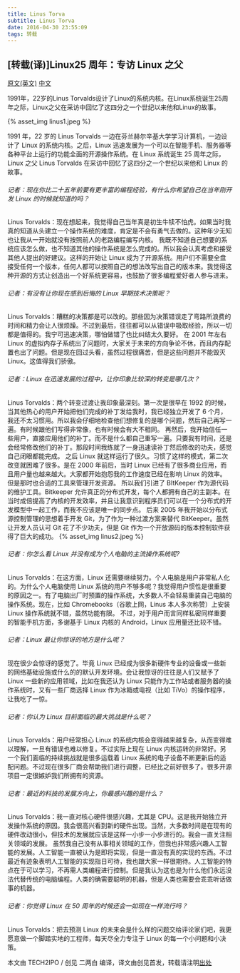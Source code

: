 ```yaml
---
title: Linus Torva
subtitle: Linus Torva
date: 2016-04-30 23:55:09
tags: 转载
---
```

## [转载(译)]Linux25 周年：专访 Linux 之父

[原文(英文)][1]
[中文][2]

1991年，22岁的Linus Torvalds设计了Linux的系统内核。在Linux系统诞生25周年之际，Linux之父在采访中回忆了这四分之一个世纪以来他和Linux的故事。

{% asset_img linus1.jpeg %}

1991 年，22 岁的 Linus Torvalds 一边在芬兰赫尔辛基大学学习计算机，一边设计了 Linux 的系统内核。之后，Linux 迅速发展为一个可以在智能手机、服务器等各种平台上运行的功能全面的开源操作系统。在 Linux 系统诞生 25 周年之际，Linux 之父 Linus Torvalds 在采访中回忆了这四分之一个世纪以来他和 Linux 的故事。<!-- more -->
###### 记者：现在你比二十五年前要有更丰富的编程经验，有什么你希望自己在当年刚开发 Linux 的时候就知道的吗？
Linus Torvalds：现在想起来，我觉得自己当年真是初生牛犊不怕虎。如果当时我真的知道从头建立一个操作系统的难度，肯定是不会有勇气去做的。这种年少无知也让我从一开始就没有按照前人的老路编程编写内核。
我既不知道自己想要的系统应该怎么做，也不知道其他的操作系统是怎么完成的。所以我会认真考虑和接受其他人提出的好建议。这样的开始让 Linux 成为了开源系统。用户们不需要全盘接受任何一个版本，任何人都可以按照自己的想法改写出自己的版本来。我觉得这种开源的方式让创造出一个好系统更容易，也鼓励了很多编程爱好者人参与进来。
###### 记者：有没有让你现在感到后悔的 Linux 早期技术决策呢？
Linus Torvalds：糟糕的决策都是可以改的。那些因为决策错误走了弯路所浪费的时间和精力会让人很烦躁。不过到最后，往往都可以从错误中吸取经验，所以一切都是值得的。我宁可迅速决策，哪怕做错了也比纠结太久要好。
在 2001 年左右 Linux 的虚拟内存子系统出了问题时，大家关于未来的方向争论不休，而且内存配置也出了问题。但是现在回过头看，虽然过程很痛苦，但是这些问题并不能毁灭 Linux。这值得我们骄傲。
###### 记者：Linux 在迅速发展的过程中，让你印象比较深的转变是哪几次？
Linus Torvalds：两个转变过渡让我印象最深刻。第一次是很早在 1992 的时候，当其他热心的用户开始把他们完成的补丁发给我时，我已经独立开发了 6 个月，我还不太习惯用。所以我会仔细地检查他们想修复的是哪个问题，然后自己再写一遍。有时候跟他们写得非常像，也有时候会有大不相同。
再然后，我开始信任一些用户，直接应用他们的补丁。而不是什么都自己重写一遍。只要我有时间，还是会经常修改他们的补丁。那段时间我练就了一身迅速读补丁然后修改的功夫，感觉自己闭眼都能完成。
之后 Linux 就这样运行了很久。习惯了这样的模式，第二次改变就困难了很多。是在 2000 年前后，当时 Linux 已经有了很多商业应用，而且用户量也越来越大。大家都开始抱怨我的工作速度已经在影响 Linux 的效率。但是那时也合适的工具来管理开发资源。
所以我们引进了 BItKeeper 作为源代码的维护工具。Bitkeeper 允许真正的分布式开发，每个人都拥有自己的主副本。在当时成倍提高了内核的开发效率，并且让我意识到程序员们可以在一个分布式的开发模型中一起工作，而我不应该是唯一的同步点。
后来 2005 年我开始以分布式源控制管理的思想着手开发 Git，为了作为一种过渡方案来替代 BitKeeper。虽然让开发人员认可 Git 花了不少功夫，但是 Git 作为一个开放源码的版本控制软件获得了巨大的成功。
{% asset_img linus2.jpeg %}

###### 记者：你怎么看 Linux 并没有成为个人电脑的主流操作系统呢?
Linus Torvalds：在这方面，Linux 还需要继续努力。个人电脑是用户非常私人化的。为什么个人电脑使用 Linux 系统的用户不够多呢？我觉得用户惯性是很重要的原因之一。有了电脑出厂时预置的操作系统，大多数人不会轻易重装自己电脑的操作系统。现在，比如 Chromebooks（谷歌上网，Linus 本人多次称赞）上安装 Linux 操作系统就不错，虽然功能有限。
不过，对于用户而言同样私密同样重要的智能手机方面，多谢基于 Linux 内核的 Android，Linux 应用量还比较不错。
###### 记者：Linux 最让你惊讶的地方是什么呢？
现在很少会惊讶的感觉了。毕竟 Linux 已经成为很多新硬件专业的设备或一些新的网络基础设施或什么的的默认开发环境。会让我惊讶的往往是人们又赋予了 Linux 一些新的应用领域，比如在我还认为 Linux 只能作为工作站或者服务器的操作系统时，又有一些厂商选择 Linux 作为冰箱或电视（比如 TiVo）的操作程序，让我吃了一惊。
###### 记者：你认为 Linux 目前面临的最大挑战是什么呢？
Linus Torvalds：用户经常担心 Linux 的系统内核会变得越来越复杂，从而变得难以理解，一旦有错误也难以修复。不过实际上现在 Linux 内核运转的非常好。另一个我们面临的持续挑战就是很多运载着 Linux 系统的电子设备不断更新后的适配问题。不过现在很多厂商会帮助我们进行调整，已经比之前好很多了。很多开源项目一定很嫉妒我们所拥有的资源。
###### 记者：最近的科技的发展方向上，你最感兴趣的是什么？
Linus Torvalds：我一直对核心硬件很感兴趣，尤其是 CPU。这是我开始独立开发操作系统的原因。我会很高兴看到新的硬件出现。当然，大多数时间是在现有的硬件改动很小，但技术的发展就应该是这样一小步一小步进行的。我会一直关注相关领域的发展。
虽然我自己没有从事相关领域的工作，但我也非常感兴趣人工智能的发展。人工智能一直被认为是即将实现，但是一直没有真的实现的东西。不过最近有迹象表明人工智能的实现指日可待，我也跟大家一样很期待。人工智能的特点在于可以学习，不再需人类编程进行控制。但是我认为这也是为什么他们永远没法代替传统的电脑编程。人类的确需要聪明的机器，但是人类也需要会乖乖听话做事的机器。
###### 记者：你觉得 Linux 在 50 周年的时候还会一如现在一样流行吗？
Linus Torvalds：把去预测 Linux 的未来会是什么样的问题交给评论家们吧，我更愿意做一个脚踏实地的工程师，每天尽全力专注于 Linux 的每一个小问题和小决策。

本文由 TECH2IPO / 创见 二两白 编译，译文由创见首发，转载请注明[出处][3]

[1]:	http://spectrum.ieee.org/computing/software/linux-at-25-qa-with-linus-torvalds
[2]:	http://tech2ipo.com/10028810
[3]:	http://tech2ipo.com/10028810

